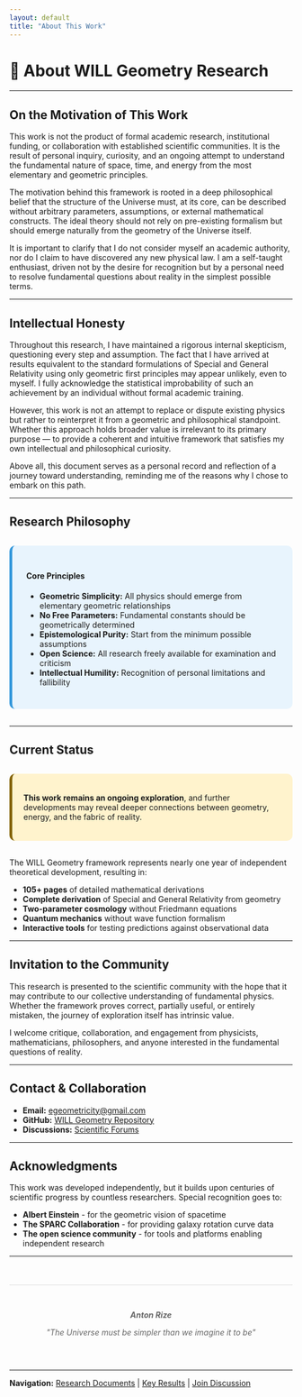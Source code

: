 ```yaml
---
layout: default
title: "About This Work"
---
```


# 📖 About WILL Geometry Research

---

## On the Motivation of This Work

This work is not the product of formal academic research, institutional funding, or collaboration with established scientific communities. It is the result of personal inquiry, curiosity, and an ongoing attempt to understand the fundamental nature of space, time, and energy from the most elementary and geometric principles.

The motivation behind this framework is rooted in a deep philosophical belief that the structure of the Universe must, at its core, can be described without arbitrary parameters, assumptions, or external mathematical constructs. The ideal theory should not rely on pre-existing formalism but should emerge naturally from the geometry of the Universe itself.

It is important to clarify that I do not consider myself an academic authority, nor do I claim to have discovered any new physical law. I am a self-taught enthusiast, driven not by the desire for recognition but by a personal need to resolve fundamental questions about reality in the simplest possible terms.

---

## Intellectual Honesty

Throughout this research, I have maintained a rigorous internal skepticism, questioning every step and assumption. The fact that I have arrived at results equivalent to the standard formulations of Special and General Relativity using only geometric first principles may appear unlikely, even to myself. I fully acknowledge the statistical improbability of such an achievement by an individual without formal academic training.

However, this work is not an attempt to replace or dispute existing physics but rather to reinterpret it from a geometric and philosophical standpoint. Whether this approach holds broader value is irrelevant to its primary purpose — to provide a coherent and intuitive framework that satisfies my own intellectual and philosophical curiosity.

Above all, this document serves as a personal record and reflection of a journey toward understanding, reminding me of the reasons why I chose to embark on this path.

---

## Research Philosophy

<div style="background: #e8f4fd; padding: 25px; border-radius: 10px; margin: 30px 0; border-left: 5px solid #3498db;">
    <h4>Core Principles</h4>
    <ul>
        <li><strong>Geometric Simplicity:</strong> All physics should emerge from elementary geometric relationships</li>
        <li><strong>No Free Parameters:</strong> Fundamental constants should be geometrically determined</li>
        <li><strong>Epistemological Purity:</strong> Start from the minimum possible assumptions</li>
        <li><strong>Open Science:</strong> All research freely available for examination and criticism</li>
        <li><strong>Intellectual Humility:</strong> Recognition of personal limitations and fallibility</li>
    </ul>
</div>

---

## Current Status

<div style="background: #fff3cd; padding: 20px; border-radius: 10px; margin: 30px 0; border-left: 5px solid #856404;">
    <p><strong>This work remains an ongoing exploration</strong>, and further developments may reveal deeper connections between geometry, energy, and the fabric of reality.</p>
</div>

The WILL Geometry framework represents nearly one year of independent theoretical development, resulting in:

- **105+ pages** of detailed mathematical derivations
- **Complete derivation** of Special and General Relativity from geometry
- **Two-parameter cosmology** without Friedmann equations  
- **Quantum mechanics** without wave function formalism
- **Interactive tools** for testing predictions against observational data

---

## Invitation to the Community

This research is presented to the scientific community with the hope that it may contribute to our collective understanding of fundamental physics. Whether the framework proves correct, partially useful, or entirely mistaken, the journey of exploration itself has intrinsic value.

I welcome critique, collaboration, and engagement from physicists, mathematicians, philosophers, and anyone interested in the fundamental questions of reality.

---

## Contact & Collaboration

- **Email:** [egeometricity@gmail.com](mailto:egeometricity@gmail.com)
- **GitHub:** [WILL Geometry Repository](https://github.com/AntonRize/WILL)
- **Discussions:** [Scientific Forums](/WILL/discussions/)

---

## Acknowledgments

This work was developed independently, but it builds upon centuries of scientific progress by countless researchers. Special recognition goes to:

- **Albert Einstein** - for the geometric vision of spacetime
- **The SPARC Collaboration** - for providing galaxy rotation curve data
- **The open science community** - for tools and platforms enabling independent research

---

<div style="text-align: center; font-style: italic; color: #666; padding: 30px 0; border-top: 1px solid #ddd; margin-top: 50px;">
    <p><strong>Anton Rize</strong></p>
    <p>"The Universe must be simpler than we imagine it to be"</p>
</div>

---

**Navigation:** [Research Documents](/WILL/parts/) | [Key Results](/WILL/results/) | [Join Discussion](/WILL/discussions/)